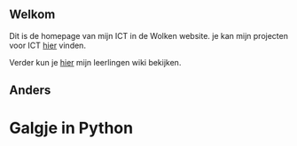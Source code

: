 ## Welkom

Dit is de homepage van mijn ICT in de Wolken website. je kan mijn projecten voor ICT [hier](https://lucienpemberton.github.io/ICT/projecten.md) vinden.


Verder kun je [hier](https://infvo.nl/ictindewolken/index.php/Gebruiker:LucienKerssens) mijn leerlingen wiki bekijken.

## Anders

# Galgje in Python



